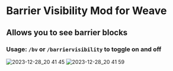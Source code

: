 # Barrier Visibility Mod for Weave

## Allows you to see barrier blocks

### Usage: `/bv` or `/barriervisibility` to toggle on and off

![2023-12-28_20 41 45](https://github.com/ballmc/barriervisibility/assets/140663688/784ba6fa-5261-4e15-a648-22b61b40ff36)
![2023-12-28_20 41 59](https://github.com/ballmc/barriervisibility/assets/140663688/41e9d74d-6f16-4dca-9750-3dd73244e00a)
